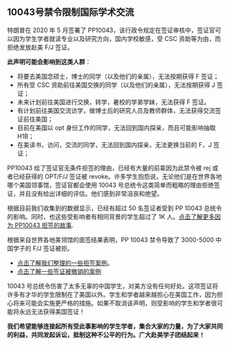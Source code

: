 ## 10043号禁令限制国际学术交流

特朗普在 2020 年 5 月签署了 PP10043，该行政令规定在签证审核中，签证官可以因为学生学者就读专业以及研究方向，国内学校敏感，受 CSC 资助等为由，而拒绝发放赴美 F/J 签证。

**此声明可能会影响到这类人群**：

- 将要去美国念硕士，博士的同学（以及他们的亲属），无法按期获得 F 签证；
- 所有受 CSC 资助前往美国交换的同学（以及他们的亲属），无法按期获得 J 签证；
- 未来计划前往美国进行交换，转学，暑校的学弟学妹，无法获得 F 签证。
- 有计划前往美国交流访学，做博士后的研究人员及教师群体，无法获得交流签证前往美国；
- 目前在美国以 opt 身份工作的同学，无法回到国内探亲，而且可能影响抽取 H1B；
- 在美读书，访问，交流的同学，无法回到国内探亲，无法更换当前的 F，J 签证；

PP10043 给了签证官无条件拒签的理由，已经有大量的前辈因为此禁令被 rej 或者已经获得的 OPT/F/J 签证被 revoke。许多学生抱怨说，无论他们是在世界各地哪个美国领事馆，签证官都会使用 10043 号总统令这类简单而粗略的理由拒绝签证，并且没有给出详细的评估。他们感到非常沮丧和绝望。

根据目前我们收集到的数据显示，已经有超过 50 名签证者受到 PP 10043 总统令的影响。同时，也这些受影响者有相同背景的学生超过了 1K 人。[点击了解更多因为 PP10043 拒签的故事](https://10043.org/zh/stories).

根据来自世界各地美领馆的面签结果表明，PP 10043 禁令导致了 3000-5000 中国学子的 F/J 签证被拒。

- [点击了解我们整理的一些拒签案例](https://docs.qq.com/sheet/DTkNldUFudkNyTXVW)。
- [点击了解一些签证被撤销的案例](https://docs.qq.com/sheet/DZklBQ0ZlTnFRRXZX)

10043 号总统令伤害了太多无辜的中国学生，对美方没有任何好处。这项签证将许多有才华的学生限制在了美国以外。学生和学者越来越担心在美国工作，因为担心将来可能会实施更严格的措施。如果不取消该声明，则受影响的学生和学者很可能将永远无法获得美国签证！

**我们希望能够连接起所有受此事影响的学生学者，集合大家的力量，为了大家共同的利益，共同发起诉讼，抵制这种不公平的行为。广大赴美学子团结起来！**

